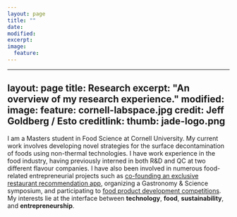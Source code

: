 ```yaml
---
layout: page
title: ""
date: 
modified:
excerpt:
image:
  feature:
---
```


---
layout: page
title: Research
excerpt: "An overview of my research experience."
modified: 
image: 
  feature: cornell-labspace.jpg
  credit: Jeff Goldberg / Esto 
  creditlink: 
  thumb: jade-logo.png
---

I am a Masters student in Food Science at Cornell University. My current work involves developing novel strategies for the surface decontamination of foods using non-thermal technologies. I have work experience in the food industry, having previously interned in both R&D and QC at two different flavour companies. I have also been involved in numerous food-related entrepreneurial projects such as [co-founding an exclusive restaurant recommendation app](http://atl.us), organizing a Gastronomy & Science symposium, and participating to [food product development competitions](http://www.news.cornell.edu/stories/2014/07/snappy-popples-cracks-first-place-national-food-expo). My interests lie at the interface between **technology**, **food**, **sustainability**, and **entrepreneurship**.
